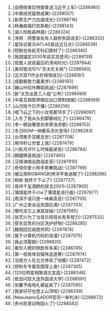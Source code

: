 
1. [会晤结束后特朗普送习近平上车]-[2288460]
1. [中美经贸磋商成果]-[2288557]
1. [新质生产力加速成长]-[2288716]
1. [杨瀚森强打凯斯勒]-[2288143]
1. [湖人险胜森林狼]-[2288324]
1. [净网：网警查处有人跳桥失踪谣言]-[2288332]
1. [星际访客3I/ATLAS抵达近日点]-[2288539]
1. [短剧也有航天科幻题材了]-[2288340]
1. [我国锚定2030年前实现登月]-[2288139]
1. [捏面人叔叔最后的清闲时光]-[2287944]
1. [美将取消10%“芬太尼关税”]-[2288560]
1. [这次双11作业抄得很成功]-[2288161]
1. [成毅极致力量美学]-[2288193]
1. [蹦山咔拉咔舞蹈挑战]-[2287699]
1. [新“太空出差三人组”公布]-[2288069]
1. [中美互相暂停相应出口管制措施]-[2288569]
1. [山河枕今日开播]-[2288256]
1. [唱飞云之下的小女孩都18岁了]-[2288097]
1. [入冬了我从头到脚都绒化了]-[2286479]
1. [李一桐自曝曾向李荣浩求歌]-[2288153]
1. [冬日BGM一响暖系流光登场]-[2288283]
1. [台湾歌手坣娜去世]-[2287708]
1. [用18秒让你爱上我]-[2287479]
1. [川影月评什么时候最紧张]-[2286784]
1. [踢腿换装挑战]-[2287465]
1. [汪峰演唱会跑调走音]-[2287910]
1. [奇怪你爱小狗手势舞挑战]-[2287799]
1. [被云南BIGBANG的烤洋芋香迷糊了]-[2288266]
1. [杨紫 我终于下山了]-[2287737]
1. [易烊千玺酒醉的探戈2001]-[2287900]
1. [蒲熠星终于cha了蒲熠星进行曲]-[2287877]
1. [周深不语只是一味飙高音]-[2287705]
1. [广州之夜全运氛围拉满]-[2287703]
1. [哪吒宝贝上演篮球操]-[2287565]
1. [张艺兴为了当音乐班班长有多努力]-[2287532]
1. [穿衣显贵的分区洗护好物]-[2288285]
1. [魏翔回应痰腔共鸣]-[2287874]
1. [属于计算机代码的浪漫]-[2287075]
1. [我必须娶她]-[2286820]
1. [看你入眠的侧脸有多美]-[2286745]
1. [第一视角体验猫咪追逐赛]-[2287974]
1. [当南方人在北方体验了地暖]-[2287472]
1. [把秋冬专属氛围穿上身]-[2287305]
1. [120位明星相聚湖北宜昌]-[2288346]
1. [依加闪现大连外国语大学]-[2288591]
1. [张馨予拖地礼裙鲨疯了]-[2287095]
1. [我家仔仔也登上山顶啦]-[2286299]
1. [NewJeans与ADOR官司一审判决]-[2288672]
1. [贵州凯里动物园火了]-[2288582]